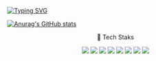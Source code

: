 [![Typing SVG](https://readme-typing-svg.herokuapp.com?color=37C038FD&lines=Hello+World)](https://git.io/typing-svg)

[![Anurag's GitHub stats](https://github-readme-stats.vercel.app/api?username=dahoon06&show_icons=true&theme=dark)](https://github.com/anuraghazra/github-readme-stats)

<p align="center">
  🌱 Tech Staks
</p>
<p align="center">
  <span>
    <img src="https://img.shields.io/badge/Vue.js-4FC08D?style=flat-square&logo=Vue.js&logoColor=gray"/>
  </span>
  <span>
    <img src="https://img.shields.io/badge/React-61DAFB?style=flat-square&logo=React&logoColor=white"/>
  </span>
  <span>
    <img src="https://img.shields.io/badge/JavaScript-F7DF1E?style=flat-square&logo=JavaScript&logoColor=gray"/>
  </span>
  <span>
    <img src="https://img.shields.io/badge/TypeScript-3178C6?style=flat-square&logo=TypeScript&logoColor=white"/>
  </span>
  <span>
    <img src="https://img.shields.io/badge/Java-007396?style=flat-square&logo=Java&logoColor=white"/>
  </span>
  <span>
    <img src="https://img.shields.io/badge/Node.js-339933?style=flat-square&logo=Node.js&logoColor=white"/>
  </span>
  <span>
    <img src="https://img.shields.io/badge/NestJS-E0234E?style=flat-square&logo=NestJS&logoColor=white"/>
  </span>
  <span>
    <img src="https://img.shields.io/badge/Express-000000?style=flat-square&logo=Express&logoColor=white"/>
  </span>
</p>




